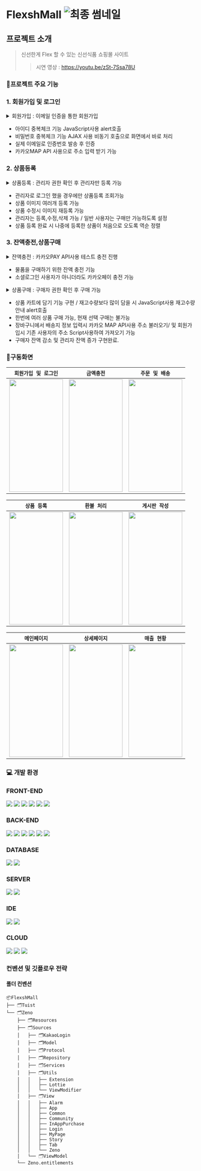 # FlexshMall ![최종 썸네일](https://github.com/shinyujin97/FlexshMallProject/assets/79908872/3bbd241f-a296-4989-9d4a-c3b9cb9d63be)

## 프로젝트 소개
> 신선한게 Flex 할 수 있는 신선식품 쇼핑몰 사이트
> > 시연 영상 : https://youtu.be/zSt-7Ssa78U




### 💫프로젝트 주요 기능
### 1. 회원가입 및 로그인
  <details> <summary>회원가입 : 이메일 인증을 통한 회원가입</summary>
  </details>

  - 아이디 중복체크 기능 JavaScript사용 alert호출
  - 비밀번호 중복체크 기능 AJAX 사용 비동기 호출으로 화면에서 바로 처리
  - 실제 이메일로 인증번호 발송 후 인증
  - 카카오MAP API 사용으로 주소 입력 받기 가능

### 2. 상품등록  
  <details> <summary>상품등록 : 관리자 권한 확인 후 관리자만 등록 가능</summary>
  </details>

  - 관리자로 로그인 했을 경우에만 상품등록 조회가능
  - 상품 이미지 여러개 등록 가능
  - 상품 수정시 이미지 재등록 가능
  - 관리자는 등록,수정,삭제 가능 / 일반 사용자는 구매만 가능하도록 설정
  - 상품 등록 완료 시 나중에 등록한 상품이 처음으로 오도록 역순 정렬

### 3. 잔액충전,상품구매
   <details> <summary>잔액충전 : 카카오PAY API사용 테스트 충전 진행</summary>
  </details>

  - 물품을 구매하기 위한 잔액 충전 기능
  - 소셜로그인 사용자가 아니더라도 카카오페이 충전 가능

  <details> <summary>상품구매 : 구매자 권한 확인 후 구매 가능</summary>
  </details>

  - 상품 카트에 담기 기능 구현 / 재고수량보다 많이 담을 시 JavaScript사용 재고수량 안내 alert호출
  - 한번에 여러 상품 구매 가능, 현재 선택 구매는 불가능
  - 장바구니에서 배송지 정보 입력시 카카오 MAP API사용 주소 불러오기/ 및 회원가입시 기존 사용자의 주소 Script사용하여 가져오기 가능
  - 구매자 잔액 감소 및 관리자 잔액 증가 구현완료.



### 📱구동화면
|`회원가입 및 로그인`|`금액충전`|`주문 및 배송`|
|-------|-------|-------|
|<img src="https://github.com/isakatty/TIL/assets/133845468/f650c352-fa68-458e-a24c-2203d9856ea" width="143" height="300">|<img src="https://github.com/isakatty/TIL/assets/133845468/dfedbba1-78e2-481b-9b9d-8fa76aa8cc1" width="143" height="300">|<img src="https://github.com/isakatty/TIL/assets/133845468/dcd1c2ce-8803-4968-b903-b320f22ed02" width="143" height="300">|

|`상품 등록`|`환불 처리`|`게시판 작성`|
|:----:|:----:|:-----:|
|<img src="https://github.com/isakatty/TIL/assets/133845468/b46443a4-f34f-4f9a-a33a-8c452c6e88c" width="143" height="300">|<img src="https://github.com/isakatty/TIL/assets/133845468/70101b9b-e8d3-4054-b6fe-9a49fa6c62b" width="143" height="300">|<img src="https://github.com/isakatty/TIL/assets/133845468/a61380ff-7af8-468b-98f7-9b16b5cc6bb" width="143" height="300">|

|`메인페이지`|`상세페이지`|`매출 현황`|
|:----:|:----:|:-----:|
|<img src="https://github.com/isakatty/TIL/assets/133845468/b46443a4-f34f-4f9a-a33a-8c452c6e88c" width="143" height="300">|<img src="https://github.com/isakatty/TIL/assets/133845468/70101b9b-e8d3-4054-b6fe-9a49fa6c62d" width="143" height="300">|<img src="https://github.com/isakatty/TIL/assets/133845468/a61380ff-7af8-468b-98f7-9b16b5cc6bb" width="143" height="300">|



### 💻 개발 환경
### FRONT-END
<div>
  <img src="https://img.shields.io/badge/html5-E34F26?style=for-the-badge&logo=html5&logoColor=white"> 
  <img src="https://img.shields.io/badge/css-1572B6?style=for-the-badge&logo=css3&logoColor=white"> 
  <img src="https://img.shields.io/badge/javascript-F7DF1E?style=for-the-badge&logo=javascript&logoColor=black"> 
  <img src="https://img.shields.io/badge/jquery-0769AD?style=for-the-badge&logo=jquery&logoColor=white">
  <img src="https://img.shields.io/badge/bootstrap-7952B3?style=for-the-badge&logo=bootstrap&logoColor=white">
  <img src="https://img.shields.io/badge/chart.js-F5788D.svg?style=for-the-badge&logo=chart.js&logoColor=white">
</div>

### BACK-END
<div>
  <img src="https://img.shields.io/badge/java-007396?style=for-the-badge&logo=java&logoColor=white">
  <img src="https://img.shields.io/badge/Thymeleaf-%23005C0F.svg?style=for-the-badge&logo=Thymeleaf&logoColor=white">
  <img src="https://img.shields.io/badge/SpringSecurity-%236DB33F.svg?style=for-the-badge&logo=SpringSecurity&logoColor=white">
  <img src="https://img.shields.io/badge/SpringBoot-%236DB33F.svg?style=for-the-badge&logo=SpringBoot&logoColor=white">
  <img src="https://img.shields.io/badge/Gradle-02303A.svg?style=for-the-badge&logo=Gradle&logoColor=white">
  <img src="https://img.shields.io/badge/Hibernate-59666C?style=for-the-badge&logo=Hibernate&logoColor=white">
  
</div>

### DATABASE
<div>
  <img src="https://img.shields.io/badge/mariaDB-003545?style=for-the-badge&logo=mariaDB&logoColor=white">
  <img src="https://img.shields.io/badge/oracle-F80000?style=for-the-badge&logo=oracle&logoColor=white">
</div>

### SERVER
<div>
  <img src="https://img.shields.io/badge/apache%20tomcat-%23F8DC75.svg?style=for-the-badge&logo=apache-tomcat&logoColor=black">
  <img src="https://img.shields.io/badge/AWS-%23FF9900.svg?style=for-the-badge&logo=amazon-aws&logoColor=white">
</div>

### IDE
<div>
  <img src="https://img.shields.io/badge/Eclipse-FE7A16.svg?style=for-the-badge&logo=Eclipse&logoColor=white">
  <img src="https://img.shields.io/badge/IntelliJIDEA-000000.svg?style=for-the-badge&logo=intellij-idea&logoColor=white">
</div>

### CLOUD
<div>
  <img src="https://img.shields.io/badge/git-%23F05033.svg?style=for-the-badge&logo=git&logoColor=white">
  <img src="https://img.shields.io/badge/github-%23121011.svg?style=for-the-badge&logo=github&logoColor=white">
  <img src="https://img.shields.io/badge/GitKraken-%238A4182?style=for-the-badge&logo=GitKraken&logoColor=white">
</div>


### 컨벤션 및 깃플로우 전략
#### 폴더 컨벤션
```
📦FlexshMall
├── 🗂️Tuist
└── 🗂️Zeno
    ├── 🗂️Resources
    ├── 🗂️Sources
    │   ├── 🗂️KakaoLogin
    │   ├── 🗂️Model
    │   ├── 🗂️Protocol
    │   ├── 🗂️Repository
    │   ├── 🗂️Services
    │   ├── 🗂️Utils
    │   │   ├── Extension
    │   │   ├── Lottie
    │   │   └── ViewModifier
    │   ├── 🗂️View
    │   │   ├── Alarm
    │   │   ├── App
    │   │   ├── Common
    │   │   ├── Community
    │   │   ├── InAppPurchase
    │   │   ├── Login
    │   │   ├── MyPage
    │   │   ├── Story
    │   │   ├── Tab
    │   │   └── Zeno
    │   └── 🗂️ViewModel
    └── Zeno.entitlements
```
